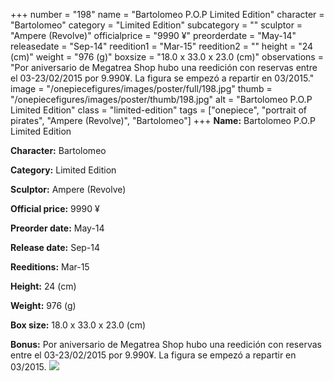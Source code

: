 +++
number = "198"
name = "Bartolomeo P.O.P Limited Edition"
character = "Bartolomeo"
category = "Limited Edition"
subcategory = ""
sculptor = "Ampere (Revolve)"
officialprice = "9990 ¥"
preorderdate = "May-14"
releasedate = "Sep-14"
reedition1 = "Mar-15"
reedition2 = ""
height = "24 (cm)"
weight = "976 (g)"
boxsize = "18.0 x 33.0 x 23.0 (cm)"
observations = "Por aniversario de Megatrea Shop hubo una reedición con reservas entre el 03-23/02/2015 por 9.990¥. La figura se empezó a repartir en 03/2015."
image = "/onepiecefigures/images/poster/full/198.jpg"
thumb = "/onepiecefigures/images/poster/thumb/198.jpg"
alt = "Bartolomeo P.O.P Limited Edition"
class = "limited-edition"
tags = ["onepiece", "portrait of pirates", "Ampere (Revolve)", "Bartolomeo"]
+++
**Name:** Bartolomeo P.O.P Limited Edition

**Character:** Bartolomeo

**Category:** Limited Edition 

**Sculptor:** Ampere (Revolve)

**Official price:** 9990 ¥

**Preorder date:** May-14

**Release date:** Sep-14

**Reeditions:** Mar-15

**Height:** 24 (cm)

**Weight:** 976 (g)

**Box size:** 18.0 x 33.0 x 23.0 (cm)

**Bonus:** Por aniversario de Megatrea Shop hubo una reedición con reservas entre el 03-23/02/2015 por 9.990¥. La figura se empezó a repartir en 03/2015.
<img src="/onepiecefigures/images/poster/thumb/198.jpg">